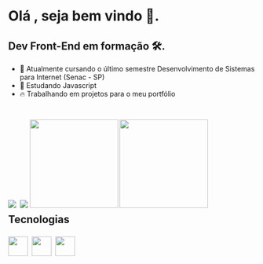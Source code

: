 <h1 style="margin-bottom: 2px;">Olá , seja bem vindo 👋.</h1>

<h2>Dev Front-End em formação 🛠️.</h2>

- 🌱 Atualmente cursando o último semestre Desenvolvimento de Sistemas para Internet (Senac - SP) 
- 🌱 Estudando Javascript 
- 🔥 Trabalhando em projetos para o meu portfólio 
#

<div style="margin-top: 8px; display: inline-block">  
   <a href="mailto:broquedev@gmail.com"><img style="margin-right: 4px;" src="https://img.shields.io/badge/Gmail-D14836?style=for-the-badge&logo=gmail&logoColor=white"></a> 
   <a href="https://linkedin.com/in/bruno-luiz-paguetti-roque-24a33122b"><img src="https://img.shields.io/badge/LinkedIn-0077B5?style=for-the-badge&logo=linkedin&logoColor=white"></a>    
</div>

<div style="margin-top: 4px; display: inline-block">   
    <img height="180em" style="margin-right: 4px;" src="https://github-readme-stats.vercel.app/api?username=broquedev&show_icons=true&theme=vue-dark">  
    <img height="180em" align="left" src="https://github-readme-stats.vercel.app/api/top-langs/?username=broquedev&theme=vue-dark">
</div>

<h2 style="margin-top: 8px">Tecnologias</h2>

<div style="margin-top: 4px; display: inline-block">    
    <img width="40px" style="margin-right: 4px;" src="https://cdn.jsdelivr.net/gh/devicons/devicon/icons/javascript/javascript-original.svg">
    <img width="40px" style="margin-right: 4px;" src="https://cdn.jsdelivr.net/gh/devicons/devicon/icons/html5/html5-original.svg">    
    <img width="40px" style="margin-right: 4px;" src="https://cdn.jsdelivr.net/gh/devicons/devicon/icons/css3/css3-original.svg">
</div>
